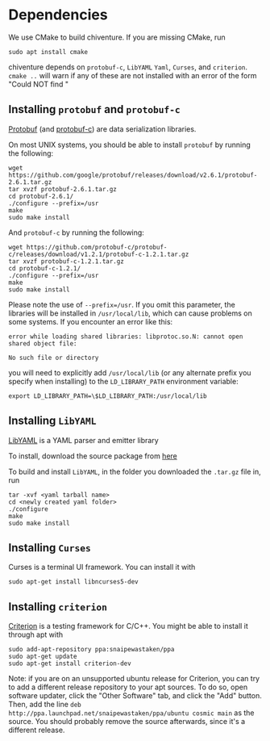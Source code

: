 # Dependencies

We use CMake to build chiventure. If you are missing CMake, run 
```
sudo apt install cmake
```

chiventure depends on `protobuf-c`, `LibYAML` `Yaml`, `Curses`, and `criterion`. `cmake ..` will warn if any of these are not installed with an error of the form "Could NOT find <library>"

## Installing `protobuf` and `protobuf-c`

[Protobuf](https://github.com/google/protobuf) (and [protobuf-c](https://github.com/protobuf-c/protobuf-c)) are data serialization libraries.

On most UNIX systems, you should be able to install `protobuf` by running the following:
```
wget https://github.com/google/protobuf/releases/download/v2.6.1/protobuf-2.6.1.tar.gz
tar xvzf protobuf-2.6.1.tar.gz
cd protobuf-2.6.1/
./configure --prefix=/usr
make
sudo make install
```

And `protobuf-c` by running the following:
```
wget https://github.com/protobuf-c/protobuf-c/releases/download/v1.2.1/protobuf-c-1.2.1.tar.gz
tar xvzf protobuf-c-1.2.1.tar.gz
cd protobuf-c-1.2.1/
./configure --prefix=/usr
make
sudo make install
```

Please note the use of `--prefix=/usr`. If you omit this parameter, the libraries will be installed in `/usr/local/lib`, which can cause problems on some systems. If you encounter an error like this:
```
error while loading shared libraries: libprotoc.so.N: cannot open shared object file:
                                                                       No such file or directory
```

you will need to explicitly add `/usr/local/lib` (or any alternate prefix you specify when installing) to the `LD_LIBRARY_PATH` environment variable:
```
export LD_LIBRARY_PATH=\$LD_LIBRARY_PATH:/usr/local/lib
```

## Installing `LibYAML` 

[LibYAML](https://pyyaml.org/wiki/LibYAML) is a YAML parser and emitter library

To install, download the source package from [here](http://pyyaml.org/download/libyaml/yaml-0.2.2.tar.gz)

To build and install `LibYAML`, in the folder you downloaded the `.tar.gz` file in, run
```
tar -xvf <yaml tarball name>
cd <newly created yaml folder>
./configure
make
sudo make install
```

## Installing `Curses`

Curses is a terminal UI framework. You can install it with
```
sudo apt-get install libncurses5-dev
```

## Installing `criterion`

[Criterion](https://github.com/Snaipe/Criterion) is a testing framework for C/C++. You might be able to install it through apt with
```
sudo add-apt-repository ppa:snaipewastaken/ppa
sudo apt-get update
sudo apt-get install criterion-dev
```

Note: if you are on an unsupported ubuntu release for Criterion, you can try to add a different release repository to your apt sources. To do so, open software updater, click the "Other Software" tab, and click the "Add" button. Then, add the line `deb http://ppa.launchpad.net/snaipewastaken/ppa/ubuntu cosmic main` as the source. You should probably remove the source afterwards, since it's a different release.